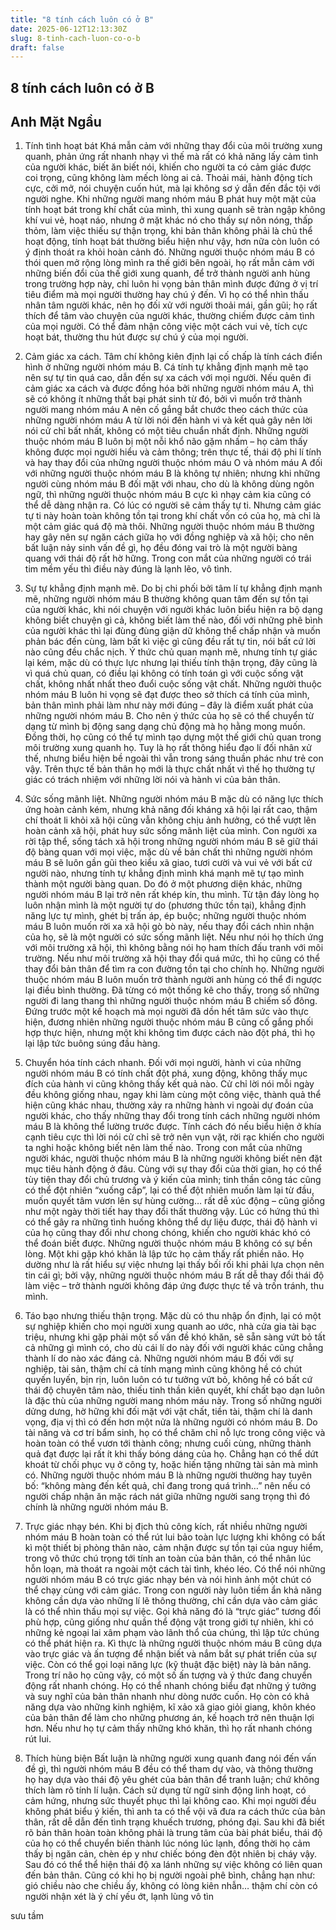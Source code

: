 ```yaml
---
title: "8 tính cách luôn có ở B"
date: 2025-06-12T12:13:30Z
slug: 8-tinh-cach-luon-co-o-b
draft: false
---
```


## 8 tính cách luôn có ở B

## Anh Mặt Ngầu

1. Tính tình hoạt bát
 Khá mẫn cảm với những thay đổi của môi trường xung quanh, phản ứng rất nhanh nhạy vì thế mà rất có khả năng lấy cảm tình của người khác, biết ăn biết nói, khiến cho người ta có cảm giác được coi trọng, cũng không làm mếch lòng ai cả. Thoải mái, hành động tích cực, cởi mở, nói chuyện cuốn hút, mà lại không sơ ý dẫn đến đắc tội với người nghe. Khi những người mang nhóm máu B phát huy một mặt của tính hoạt bát trong khí chất của mình, thì xung quanh sẽ tràn ngập không khí vui vẻ, hoạt náo, nhưng ở mặt khác nó cho thấy sự nôn nóng, thấp thỏm, làm việc thiếu sự thận trọng, khi bản thân không phải là chủ thể hoạt động, tính hoạt bát thường biểu hiện như vậy, hơn nữa còn luôn có ý định thoát ra khỏi hoàn cảnh đó. Những người thuộc nhóm máu B có thói quen mở rộng lòng mình ra thế giới bên ngoài, họ rất mẫn cảm với những biến đổi của thế giới xung quanh, để trở thành người anh hùng trong trường hợp này, chỉ luôn hi vọng bản thân mình được đứng ở vị trí tiêu điểm mà mọi người thường hay chú ý đến. Vì họ có thể nhìn thấu nhân tâm người khác, nên họ đối xử với người thoải mái, gần gũi; họ rất thích để tâm vào chuyện của người khác, thường chiếm được cảm tình của mọi người. Có thể đảm nhận công việc một cách vui vẻ, tích cực hoạt bát, thường thu hút được sự chú ý của mọi người.
 
2. Cảm giác xa cách. 
 Tâm chí không kiên định lại cố chấp là tính cách điển hình ở những người nhóm máu B. Cá tính tự khẳng định mạnh mẽ tạo nên sự tự tin quá cao, dẫn đến sự xa cách với mọi người. Nếu quên đi cảm giác xa cách và được đồng hóa bởi những người nhóm máu A, thì sẽ có không ít những thất bại phát sinh từ đó, bởi vì muốn trở thành người mang nhóm máu A nên cố gắng bắt chước theo cách thức của những người nhóm máu A từ lời nói đến hành vi và kết quả gây nên lời nói cử chỉ bất nhất, không có một tiêu chuẩn nhất định. Những người thuộc nhóm máu B luôn bị một nỗi khổ não gặm nhấm – họ cảm thấy không được mọi người hiểu và cảm thông; trên thực tế, thái độ phi lí tính và hay thay đổi của những người thuộc nhóm máu O và nhóm máu A đối với những người thuộc nhóm máu B là không tự nhiên; nhưng khi những người cùng nhóm máu B đối mặt với nhau, cho dù là không dùng ngôn ngữ, thì những người thuộc nhóm máu B cực kì nhạy cảm kia cũng có thể dễ dàng nhận ra. Có lúc có người sẽ cảm thấy tự ti. Nhưng cảm giác tự ti này hoàn toàn không tồn tại trong khí chất vốn có của họ, mà chỉ là một cảm giác quá độ mà thôi. Những người thuộc nhóm máu B thường hay gây nên sự ngăn cách giữa họ với đồng nghiệp và xã hội; cho nên bất luận nảy sinh vấn đề gì, họ đều đóng vai trò là một người bàng quang với thái độ rất hờ hững. Trong con mắt của những người có trái tim mềm yếu thì điều này đúng là lạnh lẽo, vô tình.
 
3. Sự tự khẳng định mạnh mẽ. 
 Do bị chi phối bởi tâm lí tự khẳng định mạnh mẽ, những người nhóm máu B thường không quan tâm đến sự tồn tại của người khác, khi nói chuyện với người khác luôn biểu hiện ra bộ dạng không biết chuyện gì cả, không biết làm thế nào, đối với những phê bình của người khác thì lại đùng đùng giận dữ không thể chấp nhận và muốn phản bác đến cùng, làm bất kì việc gì cũng đều rất tự tin, nói bất cứ lời nào cũng đều chắc nịch. Ý thức chủ quan mạnh mẽ, nhưng tính tự giác lại kém, mặc dù có thực lực nhưng lại thiếu tính thận trọng, đây cũng là vì quá chủ quan, có điều lại không có tính toán gì với cuộc sống vật chất, không nhất nhất theo đuổi cuộc sống vật chất. Những người thuộc nhóm máu B luôn hi vọng sẽ đạt được theo sở thích cá tính của mình, bản thân mình phải làm như này mới đúng – đây là điểm xuất phát của những người nhóm máu B. Cho nên ý thức của họ sẽ có thể chuyển từ dạng từ mình bị động sang dạng chủ động mà họ hằng mong muốn. Đồng thời, họ cũng có thể tự mình tạo dựng một thế giới chủ quan trong môi trường xung quanh họ. Tuy là họ rất thông hiểu đạo lí đối nhân xử thế, nhưng biểu hiện bề ngoài thì vẫn trong sáng thuần phác như trẻ con vậy. Trên thực tế bản thân họ mới là thực chất nhất vì thế họ thường tự giác có trách nhiệm với những lời nói và hành vi của bản thân.
 
4. Sức sống mãnh liệt. Những người nhóm máu B mặc dù có năng lực thích ứng hoàn cảnh kém, nhưng khả năng đối kháng xã hội lại rất cao, thậm chí thoát li khỏi xã hội cũng vẫn không chịu ảnh hưởng, có thể vượt lên hoàn cảnh xã hội, phát huy sức sống mãnh liệt của mình. Con người xa rời tập thể, sống tách xã hội trong những người nhóm máu B sẽ giữ thái độ bàng quan với mọi việc, mặc dù về bản chất thì những người nhóm máu B sẽ luôn gần gũi theo kiểu xã giao, tươi cười và vui vẻ với bất cứ người nào, nhưng tính tự khẳng định mình khá mạnh mẽ tự tạo mình thành một người bàng quan. Do đó ở một phương diện khác, những người nhóm máu B lại trở nên rất khép kín, thu mình. Từ tận đáy lòng họ luôn nhận mình là một người tự do (phương thức tồn tại), khẳng định năng lực tự mình, ghét bị trấn áp, ép buộc; những người thuộc nhóm máu B luôn muốn rời xa xã hội gò bò này, nếu thay đổi cách nhìn nhận của họ, sẽ là một người có sức sống mãnh liệt. Nếu như nói họ thích ứng với môi trường xã hội, thì không bằng nói họ ham thích đấu tranh với môi trường. Nếu như môi trường xã hội thay đổi quá mức, thì họ cũng có thể thay đổi bản thân để tìm ra con đường tồn tại cho chính họ. Những người thuộc nhóm máu B luôn muốn trở thành người anh hùng có thể đi ngược lại điều bình thường. Đã từng có một thống kê cho thấy, trong số những người đi lang thang thì những người thuộc nhóm máu B chiếm số đông. Đứng trước một kế hoạch mà mọi người đã dồn hết tâm sức vào thực hiện, đương nhiên những người thuộc nhóm máu B cũng cố gắng phối hợp thực hiện, nhưng một khi không tìm được cách nào đột phá, thì họ lại lập tức buông súng đầu hàng.
 
5. Chuyển hóa tính cách nhanh. 
 Đối với mọi người, hành vi của những người nhóm máu B có tính chất đột phá, xung động, không thấy mục đích của hành vi cũng không thấy kết quả nào. Cử chỉ lời nói mỗi ngày đều không giống nhau, ngay khi làm cùng một công việc, thành quả thể hiện cũng khác nhau, thường xảy ra những hành vi ngoài dự đoán của người khác, cho thấy những thay đổi trong tính cách những người nhóm máu B là không thể lường trước được. Tính cách đó nếu biểu hiện ở khía cạnh tiêu cực thì lời nói cử chỉ sẽ trở nên vụn vặt, rời rạc khiến cho người ta nghi hoặc không biết nên làm thế nào. Trong con mắt của những người khác, người thuộc nhóm máu B là những người không biết nên đặt mục tiêu hành động ở đâu. Cùng với sự thay đổi của thời gian, họ có thể tùy tiện thay đổi chủ trương và ý kiến của mình; tinh thần công tác cũng có thể đột nhiên “xuống cấp”, lại có thể đột nhiên muốn làm lại từ đầu, muốn quyết tâm vươn lên sự hùng cường… rất dễ xúc động – cũng giống như một ngày thời tiết hay thay đổi thất thường vậy. Lúc có hứng thú thì có thể gây ra những tình huống không thể dự liệu được, thái độ hành vi của họ cũng thay đổi như chong chóng, khiến cho người khác khó có thể đoán biết được. Những người thuộc nhóm máu B không có sự bền lòng. Một khi gặp khó khăn là lập tức họ cảm thấy rất phiền não. Họ dường như là rất hiểu sự việc nhưng lại thấy bối rối khi phải lựa chọn nên tin cái gì; bởi vậy, những người thuộc nhóm máu B rất dễ thay đổi thái độ làm việc – trở thành người không đáp ứng được thực tế và trốn tránh, thu mình.
 
6. Táo bạo nhưng thiếu thận trọng. Mặc dù có thu nhập ổn định, lại có một sự nghiệp khiến cho mọi người xung quanh ao ước, nhà cửa gia tài bạc triệu, nhưng khi gặp phải một số vấn đề khó khăn, sẽ sẵn sàng vứt bỏ tất cả những gì mình có, cho dù cái lí do này đối với người khác cũng chẳng thành lí do nào xác đáng cả. Những người nhóm máu B đối với sự nghiệp, tài sản, thậm chí cả tính mạng mình cũng không hề có chút quyến luyến, bịn rịn, luôn luôn có tư tưởng vứt bỏ, không hề có bất cứ thái độ chuyên tâm nào, thiếu tinh thần kiên quyết, khí chất bạo dạn luôn là đặc thù của những người mang nhóm máu này. Trong số những người dửng dưng, hờ hững khi đối mặt với vật chất, tiền tài, thậm chí là danh vọng, địa vị thì có đến hơn một nửa là những người có nhóm máu B. Do tài năng và cơ trí bẩm sinh, họ có thể chăm chỉ nỗ lực trong công việc và hoàn toàn có thể vươn tới thành công; nhưng cuối cùng, những thành quả đạt được lại rất ít khi thấy bóng dáng của họ. Chẳng hạn có thể dứt khoát từ chối phục vụ ở công ty, hoặc hiến tặng những tài sản mà mình có. Những người thuộc nhóm máu B là những người thường hay tuyên bố: “không màng đến kết quả, chỉ đang trong quá trình…” nên nếu có người chấp nhận ăn mặc rách nát giữa những người sang trọng thì đó chính là những người nhóm máu B.
 
7. Trực giác nhạy bén. 
 Khi bị địch thủ công kích, rất nhiều những người nhóm máu B hoàn toàn có thể rút lui bảo toàn lực lượng khi không có bất kì một thiết bị phòng thân nào, cảm nhận được sự tồn tại của nguy hiểm, trong vô thức chú trọng tới tính an toàn của bản thân, có thể nhân lúc hỗn loạn, mà thoát ra ngoài một cách tài tình, khéo léo. Có thể nói những người nhóm máu B có trực giác nhạy bén và nói hình ảnh một chút có thể chạy cùng với cảm giác. Trong con người này luôn tiềm ẩn khả năng không cần dựa vào những lí lẽ thông thường, chỉ cần dựa vào cảm giác là có thể nhìn thấu mọi sự việc. Gọi khả năng đó là “trực giác” tương đối phù hợp, cũng giống như quần thể động vật trong giới tự nhiên, khi có những kẻ ngoại lai xâm phạm vào lãnh thổ của chúng, thì lập tức chúng có thể phát hiện ra. Kì thực là những người thuộc nhóm máu B cũng dựa vào trực giác và ấn tượng để nhận biết và nắm bắt sự phát triển của sự việc. Còn có thể gọi loại năng lực (kỹ thuật đặc biệt) này là bản năng. Trong trí não họ cũng vậy, có một số ấn tượng và ý thức đang chuyển động rất nhanh chóng. Họ có thể nhanh chóng biểu đạt những ý tưởng và suy nghĩ của bản thân nhanh như dòng nước cuốn. Họ còn có khả năng dựa vào những kinh nghiệm, kĩ xảo xã giao giỏi giang, khôn khéo của bản thân để làm cho những phương án, kế hoạch trở nên thuận lợi hơn. Nếu như họ tự cảm thấy những khó khăn, thì họ rất nhanh chóng rút lui.
 
 8. Thích hùng biện
 Bất luận là những người xung quanh đang nói đến vấn đề gì, thì người nhóm máu B đều có thể tham dự vào, và thông thường họ hay dựa vào thái độ yêu ghét của bản thân để tranh luận; chứ không thích làm rõ tính lí luận. Cách sử dụng từ ngữ sinh động linh hoạt, có cảm hứng, nhưng sức thuyết phục thì lại không cao. Khi mọi người đều không phát biểu ý kiến, thì anh ta có thể vội vã đưa ra cách thức của bản thân, rất dễ dẫn đến tình trạng khuếch trương, phóng đại. Sau khi đã biết rõ bản thân hoàn toàn không phải là trung tâm của bài phát biểu, thái độ của họ có thể chuyển biến thành lúc nóng lúc lạnh, đồng thời họ cảm thấy bị ngăn cản, chèn ép y như chiếc bóng đèn đột nhiên bị cháy vậy. Sau đó có thể thể hiện thái độ xa lánh những sự việc không có liên quan đến bản thân. Cũng có khi họ bị người ngoài phê bình, chẳng hạn như: gió chiều nào che chiều ấy, không có lòng kiên nhẫn… thậm chí còn có người nhận xét là ý chí yếu ớt, lạnh lùng vô tìn
 
sưu tầm​